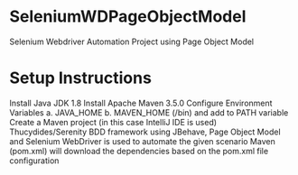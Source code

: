 # SeleniumWDPageObjectModel
Selenium Webdriver Automation Project using Page Object Model

# Setup Instructions
Install Java JDK 1.8
Install Apache Maven 3.5.0
Configure Environment Variables
  a.	JAVA_HOME
  b.	MAVEN_HOME (/bin) and add to PATH variable
Create a Maven project (in this case IntelliJ IDE is used)
Thucydides/Serenity BDD framework using JBehave, Page Object Model and Selenium WebDriver is used to automate the given scenario
Maven (pom.xml) will download the dependencies based on the pom.xml file configuration
